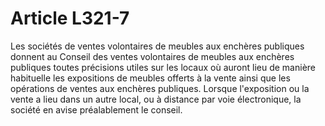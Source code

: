 # Article L321-7

Les sociétés de ventes volontaires de meubles aux enchères publiques donnent au Conseil des ventes volontaires de meubles aux enchères publiques toutes précisions utiles sur les locaux où auront lieu de manière habituelle les expositions de meubles offerts à la vente ainsi que les opérations de ventes aux enchères publiques. Lorsque l'exposition ou la vente a lieu dans un autre local, ou à distance par voie électronique, la société en avise préalablement le conseil.
